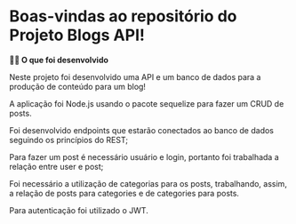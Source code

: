 <!-- Olá, Tryber!

Esse é apenas um arquivo inicial para o README do seu projeto.

É essencial que você preencha esse documento por conta própria, ok?

Não deixe de usar nossas dicas de escrita de README de projetos, e deixe sua criatividade brilhar!

⚠️ IMPORTANTE: você precisa deixar nítido:
- quais arquivos/pastas foram desenvolvidos por você; 
- quais arquivos/pastas foram desenvolvidos por outra pessoa estudante;
- quais arquivos/pastas foram desenvolvidos pela Trybe.

-->

# Boas-vindas ao repositório do Projeto Blogs API! 

<summary><strong>👨‍💻 O que foi desenvolvido</strong></summary>

  Neste projeto foi desenvolvido uma API e um banco de dados para a produção de conteúdo para um blog!

  A aplicação foi Node.js usando o pacote sequelize para fazer um CRUD de posts.

  Foi desenvolvido endpoints que estarão conectados ao banco de dados seguindo os princípios do REST;

  Para fazer um post é necessário usuário e login, portanto foi trabalhada a relação entre user e post;

  Foi necessário a utilização de categorias para os posts, trabalhando, assim, a relação de posts para categories e de categories para posts.

  Para autenticação foi utilizado o JWT.
